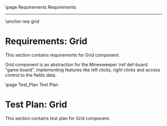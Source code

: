 \page Requirements Requirements

---

\anchor req-grid

# Requirements: Grid

This section contains requirements for Grid component.

Grid component is an abstraction for the Minesweeper \ref def-board "game board", implementing features like left clicks, right clicks and access control to the fields data.


\page Test_Plan Test Plan

# Test Plan: Grid

This section contains test plan for Grid component.
